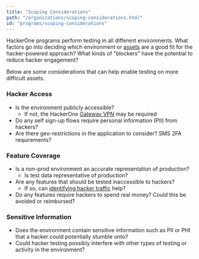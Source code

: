```yaml
---
title: "Scoping Considerations"
path: "/organizations/scoping-considerations.html"
id: "programs/scoping-considerations"
---
```


HackerOne programs perform testing in all different environments. What factors go into deciding which environment or [assets](https://docs.hackerone.com/organizations/scope-best-practices.html) are a good fit for the hacker-powered approach? What kinds of "blockers" have the potential to reduce hacker engagement?

Below are some considerations that can help enable testing on more difficult assets.

### Hacker Access
* Is the environment publicly accessible?
    * If not, the HackerOne [Gateway VPN](https://docs.hackerone.com/organizations/hackerone-vpn.html) may be required
* Do any self sign-up flows require personal information (PII) from hackers?
* Are there geo-restrictions in the application to consider? SMS 2FA requirements?
### Feature Coverage
* Is a non-prod environment an accurate representation of production?
    * Is test data representative of production?
* Are any features that should be tested inaccessible to hackers?
    * If so, can [identifying hacker traffic](https://docs.hackerone.com/organizations/traffic-identification.html) help?
* Do any features require hackers to spend real money? Could this be avoided or reimbursed?
### Sensitive Information
* Does the environment contain sensitive information such as PII or PHI that a hacker could potentially stumble onto?
* Could hacker testing possibly interfere with other types of testing or activity in the environment?
